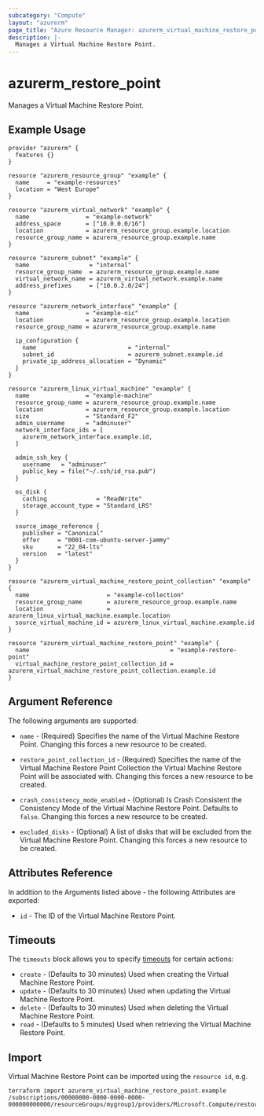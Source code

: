 ```yaml
---
subcategory: "Compute"
layout: "azurerm"
page_title: "Azure Resource Manager: azurerm_virtual_machine_restore_point"
description: |-
  Manages a Virtual Machine Restore Point.
---
```


# azurerm_restore_point

Manages a Virtual Machine Restore Point.

## Example Usage

```hcl
provider "azurerm" {
  features {}
}

resource "azurerm_resource_group" "example" {
  name     = "example-resources"
  location = "West Europe"
}

resource "azurerm_virtual_network" "example" {
  name                = "example-network"
  address_space       = ["10.0.0.0/16"]
  location            = azurerm_resource_group.example.location
  resource_group_name = azurerm_resource_group.example.name
}

resource "azurerm_subnet" "example" {
  name                 = "internal"
  resource_group_name  = azurerm_resource_group.example.name
  virtual_network_name = azurerm_virtual_network.example.name
  address_prefixes     = ["10.0.2.0/24"]
}

resource "azurerm_network_interface" "example" {
  name                = "example-nic"
  location            = azurerm_resource_group.example.location
  resource_group_name = azurerm_resource_group.example.name

  ip_configuration {
    name                          = "internal"
    subnet_id                     = azurerm_subnet.example.id
    private_ip_address_allocation = "Dynamic"
  }
}

resource "azurerm_linux_virtual_machine" "example" {
  name                = "example-machine"
  resource_group_name = azurerm_resource_group.example.name
  location            = azurerm_resource_group.example.location
  size                = "Standard_F2"
  admin_username      = "adminuser"
  network_interface_ids = [
    azurerm_network_interface.example.id,
  ]

  admin_ssh_key {
    username   = "adminuser"
    public_key = file("~/.ssh/id_rsa.pub")
  }

  os_disk {
    caching              = "ReadWrite"
    storage_account_type = "Standard_LRS"
  }

  source_image_reference {
    publisher = "Canonical"
    offer     = "0001-com-ubuntu-server-jammy"
    sku       = "22_04-lts"
    version   = "latest"
  }
}

resource "azurerm_virtual_machine_restore_point_collection" "example" {
  name                      = "example-collection"
  resource_group_name       = azurerm_resource_group.example.name
  location                  = azurerm_linux_virtual_machine.example.location
  source_virtual_machine_id = azurerm_linux_virtual_machine.example.id
}

resource "azurerm_virtual_machine_restore_point" "example" {
  name                                        = "example-restore-point"
  virtual_machine_restore_point_collection_id = azurerm_virtual_machine_restore_point_collection.example.id
}
```

## Argument Reference

The following arguments are supported:

* `name` - (Required) Specifies the name of the Virtual Machine Restore Point. Changing this forces a new resource to be created.

* `restore_point_collection_id` - (Required) Specifies the name of the Virtual Machine Restore Point Collection the Virtual Machine Restore Point will be associated with. Changing this forces a new resource to be created.

* `crash_consistency_mode_enabled` - (Optional) Is Crash Consistent the Consistency Mode of the Virtual Machine Restore Point. Defaults to `false`. Changing this forces a new resource to be created.

* `excluded_disks` - (Optional) A list of disks that will be excluded from the Virtual Machine Restore Point. Changing this forces a new resource to be created.

## Attributes Reference

In addition to the Arguments listed above - the following Attributes are exported:

* `id` - The ID of the Virtual Machine Restore Point.

## Timeouts

The `timeouts` block allows you to specify [timeouts](https://www.terraform.io/language/resources/syntax#operation-timeouts) for certain actions:

* `create` - (Defaults to 30 minutes) Used when creating the Virtual Machine Restore Point.
* `update` - (Defaults to 30 minutes) Used when updating the Virtual Machine Restore Point.
* `delete` - (Defaults to 30 minutes) Used when deleting the Virtual Machine Restore Point.
* `read` - (Defaults to 5 minutes) Used when retrieving the Virtual Machine Restore Point.

## Import

Virtual Machine Restore Point can be imported using the `resource id`, e.g.

```shell
terraform import azurerm_virtual_machine_restore_point.example /subscriptions/00000000-0000-0000-0000-000000000000/resourceGroups/mygroup1/providers/Microsoft.Compute/restorePointCollections/collection1/restorePoints/restorePoint1
```
